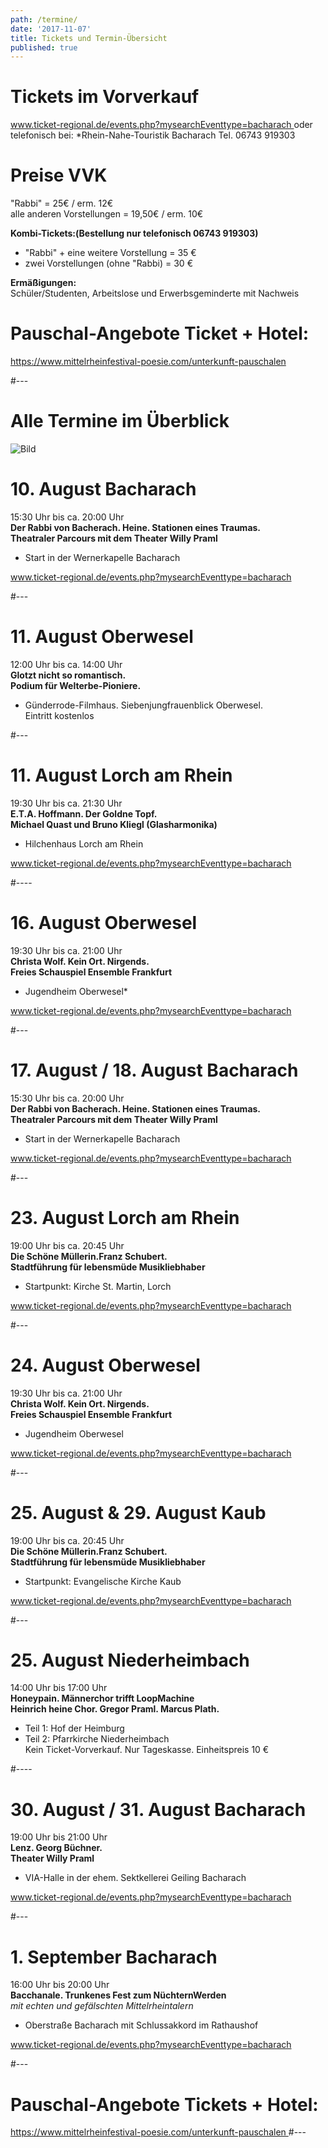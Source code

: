 ```yaml
---
path: /termine/
date: '2017-11-07'
title: Tickets und Termin-Übersicht
published: true
---
```




# **Tickets im Vorverkauf**  
 
<a class="links" href="https://www.ticket-regional.de/events.php?mysearchEventtype=bacharach" target="_blank" rel="noopener noreferrer">
www.ticket-regional.de/events.php?mysearchEventtype=bacharach    </a>                                                                                                                                     
oder telefonisch bei:    
*Rhein-Nahe-Touristik Bacharach Tel.  06743 919303     

# Preise VVK
"Rabbi" = 25€ / erm. 12€      
alle anderen Vorstellungen = 19,50€ / erm. 10€    

**Kombi-Tickets:(Bestellung nur telefonisch 06743 919303)**      
- "Rabbi" + eine weitere Vorstellung   =  35 €      
- zwei Vorstellungen (ohne "Rabbi)     =  30 €    

**Ermäßigungen:**    
Schüler/Studenten, Arbeitslose und Erwerbsgeminderte mit Nachweis    

# Pauschal-Angebote Ticket + Hotel:   
<a class="links" href="https://www.mittelrheinfestival-poesie.com/unterkunft-pauschalen" target="_blank" rel="noopener noreferrer">
https://www.mittelrheinfestival-poesie.com/unterkunft-pauschalen   </a>      

#---      


# Alle Termine im Überblick

![Bild](/uebersicht.png) 

# 10. August   Bacharach   
15:30 Uhr bis ca. 20:00 Uhr     
**Der Rabbi von Bacherach. Heine. Stationen eines Traumas.           
Theatraler Parcours mit dem Theater Willy Praml**   
* Start in der Wernerkapelle Bacharach    
 
<a class="links" href="https://www.ticket-regional.de/events.php?mysearchEventtype=bacharach" target="_blank" rel="noopener noreferrer">
www.ticket-regional.de/events.php?mysearchEventtype=bacharach    </a>   

#---      
    
# 11. August Oberwesel
12:00 Uhr bis ca. 14:00 Uhr     
**Glotzt nicht so romantisch.   
Podium für Welterbe-Pioniere.**             
* Günderrode-Filmhaus. Siebenjungfrauenblick Oberwesel.   
Eintritt kostenlos    

  
#---   

  
# 11. August   Lorch am Rhein    
19:30 Uhr bis ca. 21:30 Uhr       
**E.T.A. Hoffmann. Der Goldne Topf.    
Michael Quast und Bruno Kliegl (Glasharmonika)**        
* Hilchenhaus  Lorch am Rhein     
 
<a class="links" href="https://www.ticket-regional.de/events.php?mysearchEventtype=bacharach" target="_blank" rel="noopener noreferrer">
www.ticket-regional.de/events.php?mysearchEventtype=bacharach    </a>      

#----       


# 16. August  Oberwesel
19:30 Uhr bis ca. 21:00 Uhr       
**Christa Wolf. Kein Ort. Nirgends.         
Freies Schauspiel Ensemble Frankfurt**    
* Jugendheim Oberwesel*     
  
<a class="links" href="https://www.ticket-regional.de/events.php?mysearchEventtype=bacharach" target="_blank" rel="noopener noreferrer">
www.ticket-regional.de/events.php?mysearchEventtype=bacharach    </a>         

#---      

  
# 17. August / 18. August  Bacharach     
15:30 Uhr bis ca. 20:00 Uhr     
**Der Rabbi von Bacherach. Heine. Stationen eines Traumas.                
Theatraler Parcours mit dem Theater Willy Praml**   
 * Start in der Wernerkapelle Bacharach      
   
<a class="links" href="https://www.ticket-regional.de/events.php?mysearchEventtype=bacharach" target="_blank" rel="noopener noreferrer">
www.ticket-regional.de/events.php?mysearchEventtype=bacharach    </a>    

 #---     
 
 
# 23. August  Lorch am Rhein     
19:00 Uhr bis ca. 20:45 Uhr     
**Die Schöne Müllerin.Franz Schubert.    
Stadtführung für lebensmüde Musikliebhaber**    
* Startpunkt: Kirche St. Martin, Lorch
 
<a class="links" href="https://www.ticket-regional.de/events.php?mysearchEventtype=bacharach" target="_blank" rel="noopener noreferrer">
www.ticket-regional.de/events.php?mysearchEventtype=bacharach    </a>      

#---   

# 24. August  Oberwesel    
19:30 Uhr bis ca. 21:00 Uhr       
**Christa Wolf. Kein Ort. Nirgends.         
Freies Schauspiel Ensemble Frankfurt**        
* Jugendheim Oberwesel  
  
<a class="links" href="https://www.ticket-regional.de/events.php?mysearchEventtype=bacharach" target="_blank" rel="noopener noreferrer">
www.ticket-regional.de/events.php?mysearchEventtype=bacharach    </a>     

#---   
  
   
# 25. August & 29. August  Kaub  
19:00 Uhr bis ca. 20:45 Uhr    
**Die Schöne Müllerin.Franz Schubert.    
Stadtführung für lebensmüde Musikliebhaber**   
* Startpunkt: Evangelische Kirche Kaub 
  
<a class="links" href="https://www.ticket-regional.de/events.php?mysearchEventtype=bacharach" target="_blank" rel="noopener noreferrer">
www.ticket-regional.de/events.php?mysearchEventtype=bacharach    </a>    

#---   

# 25. August  Niederheimbach   
14:00 Uhr bis 17:00 Uhr    
**Honeypain. Männerchor trifft LoopMachine     
Heinrich heine Chor. Gregor Praml. Marcus Plath.**     
* Teil 1: Hof der Heimburg   
* Teil 2: Pfarrkirche Niederheimbach    
Kein Ticket-Vorverkauf. Nur Tageskasse. Einheitspreis 10 €

#----
    
# 30. August / 31. August  Bacharach    
19:00 Uhr bis 21:00 Uhr       
**Lenz. Georg Büchner.       
Theater Willy Praml**       
* VIA-Halle in der ehem. Sektkellerei Geiling Bacharach     
 
<a class="links" href="https://www.ticket-regional.de/events.php?mysearchEventtype=bacharach" target="_blank" rel="noopener noreferrer">
www.ticket-regional.de/events.php?mysearchEventtype=bacharach    </a>   

#---   

 
# 1. September  Bacharach    
16:00 Uhr bis 20:00 Uhr  
**Bacchanale. Trunkenes Fest zum NüchternWerden**    
*mit echten und gefälschten Mittelrheintalern*        
* Oberstraße Bacharach mit Schlussakkord im Rathaushof     
 
<a class="links" href="https://www.ticket-regional.de/events.php?mysearchEventtype=bacharach" target="_blank" rel="noopener noreferrer">
www.ticket-regional.de/events.php?mysearchEventtype=bacharach    </a>  

#---   



# Pauschal-Angebote Tickets + Hotel:   
<a class="links" href="https://www.mittelrheinfestival-poesie.com/unterkunft-pauschalen" target="_blank" rel="noopener noreferrer">
https://www.mittelrheinfestival-poesie.com/unterkunft-pauschalen   </a>      
#---   







